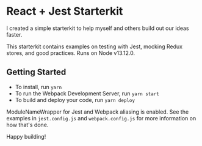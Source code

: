 # React + Jest Starterkit

I created a simple starterkit to help myself and others build out our ideas faster. 

This starterkit contains examples on testing with Jest, mocking Redux stores, and good practices. Runs on Node v13.12.0.

## Getting Started

- To install, run `yarn`
- To run the Webpack Development Server, run `yarn start`
- To build and deploy your code, run `yarn deploy`


ModuleNameWrapper for Jest and Webpack aliasing is enabled. See the examples in `jest.config.js` and `webpack.config.js` for more information on how that's done.

Happy building!